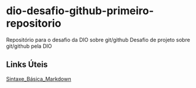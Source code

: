 # dio-desafio-github-primeiro-repositorio
Repositório para o desafio da DIO sobre git/github
Desafio de projeto sobre git/github pela DIO

## Links Úteis 
[Sintaxe_Básica_Markdown](https://www.markdownguide.org/basic-syntax/) 
